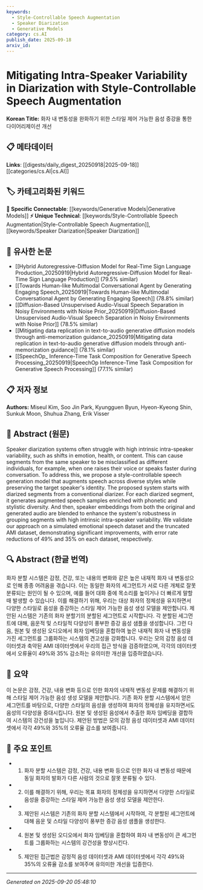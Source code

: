 ```yaml
---
keywords:
  - Style-Controllable Speech Augmentation
  - Speaker Diarization
  - Generative Models
category: cs.AI
publish_date: 2025-09-18
arxiv_id:
---
```


<!-- KEYWORD_LINKING_METADATA:
{
  "processed_timestamp": "2025-09-22 22:19:24.150633",
  "vocabulary_version": "1.0",
  "selected_keywords": [
    "Style-Controllable Speech Augmentation",
    "Speaker Diarization",
    "Generative Models"
  ],
  "rejected_keywords": [
    "Speech Recognition"
  ],
  "similarity_scores": {
    "Style-Controllable Speech Augmentation": 0.85,
    "Speaker Diarization": 0.8,
    "Generative Models": 0.78
  },
  "extraction_method": "AI_prompt_based",
  "budget_applied": true
}
-->

# Mitigating Intra-Speaker Variability in Diarization with Style-Controllable Speech Augmentation

**Korean Title:** 화자 내 변동성을 완화하기 위한 스타일 제어 가능한 음성 증강을 통한 다이어리제이션 개선

## 📋 메타데이터

**Links**: [[digests/daily_digest_20250918|2025-09-18]]        [[categories/cs.AI|cs.AI]]

## 🏷️ 카테고리화된 키워드
**🔗 Specific Connectable**: [[keywords/Generative Models|Generative Models]]
**⚡ Unique Technical**: [[keywords/Style-Controllable Speech Augmentation|Style-Controllable Speech Augmentation]], [[keywords/Speaker Diarization|Speaker Diarization]]

## 🔗 유사한 논문
- [[Hybrid Autoregressive-Diffusion Model for Real-Time Sign Language Production_20250919|Hybrid Autoregressive-Diffusion Model for Real-Time Sign Language Production]] (79.5% similar)
- [[Towards Human-like Multimodal Conversational Agent by Generating Engaging Speech_20250919|Towards Human-like Multimodal Conversational Agent by Generating Engaging Speech]] (78.8% similar)
- [[Diffusion-Based Unsupervised Audio-Visual Speech Separation in Noisy Environments with Noise Prior_20250919|Diffusion-Based Unsupervised Audio-Visual Speech Separation in Noisy Environments with Noise Prior]] (78.5% similar)
- [[Mitigating data replication in text-to-audio generative diffusion models through anti-memorization guidance_20250919|Mitigating data replication in text-to-audio generative diffusion models through anti-memorization guidance]] (78.1% similar)
- [[SpeechOp_ Inference-Time Task Composition for Generative Speech Processing_20250919|SpeechOp Inference-Time Task Composition for Generative Speech Processing]] (77.1% similar)

## 📋 저자 정보

**Authors:** Miseul Kim, Soo Jin Park, Kyungguen Byun, Hyeon-Kyeong Shin, Sunkuk Moon, Shuhua Zhang, Erik Visser

## 📄 Abstract (원문)

Speaker diarization systems often struggle with high intrinsic intra-speaker
variability, such as shifts in emotion, health, or content. This can cause
segments from the same speaker to be misclassified as different individuals,
for example, when one raises their voice or speaks faster during conversation.
To address this, we propose a style-controllable speech generation model that
augments speech across diverse styles while preserving the target speaker's
identity. The proposed system starts with diarized segments from a conventional
diarizer. For each diarized segment, it generates augmented speech samples
enriched with phonetic and stylistic diversity. And then, speaker embeddings
from both the original and generated audio are blended to enhance the system's
robustness in grouping segments with high intrinsic intra-speaker variability.
We validate our approach on a simulated emotional speech dataset and the
truncated AMI dataset, demonstrating significant improvements, with error rate
reductions of 49% and 35% on each dataset, respectively.

## 🔍 Abstract (한글 번역)

화자 분할 시스템은 감정, 건강, 또는 내용의 변화와 같은 높은 내재적 화자 내 변동성으로 인해 종종 어려움을 겪습니다. 이는 동일한 화자의 세그먼트가 서로 다른 개체로 잘못 분류되는 원인이 될 수 있으며, 예를 들어 대화 중에 목소리를 높이거나 더 빠르게 말할 때 발생할 수 있습니다. 이를 해결하기 위해, 우리는 대상 화자의 정체성을 유지하면서 다양한 스타일로 음성을 증강하는 스타일 제어 가능한 음성 생성 모델을 제안합니다. 제안된 시스템은 기존의 화자 분할기의 분할된 세그먼트로 시작합니다. 각 분할된 세그먼트에 대해, 음운적 및 스타일적 다양성이 풍부한 증강 음성 샘플을 생성합니다. 그런 다음, 원본 및 생성된 오디오에서 화자 임베딩을 혼합하여 높은 내재적 화자 내 변동성을 가진 세그먼트를 그룹화하는 시스템의 견고성을 강화합니다. 우리는 모의 감정 음성 데이터셋과 축약된 AMI 데이터셋에서 우리의 접근 방식을 검증하였으며, 각각의 데이터셋에서 오류율이 49%와 35% 감소하는 유의미한 개선을 입증하였습니다.

## 📝 요약

이 논문은 감정, 건강, 내용 변화 등으로 인한 화자의 내재적 변동성 문제를 해결하기 위해 스타일 제어 가능한 음성 생성 모델을 제안합니다. 기존 화자 분할 시스템에서 얻은 세그먼트를 바탕으로, 다양한 스타일의 음성을 생성하여 화자의 정체성을 유지하면서도 음성의 다양성을 증대시킵니다. 원본 및 생성된 음성에서 추출한 화자 임베딩을 결합하여 시스템의 강건성을 높입니다. 제안된 방법은 모의 감정 음성 데이터셋과 AMI 데이터셋에서 각각 49%와 35%의 오류율 감소를 보여줍니다.

## 🎯 주요 포인트

- 1. 화자 분할 시스템은 감정, 건강, 내용 변화 등으로 인한 화자 내 변동성 때문에 동일 화자의 발화가 다른 사람의 것으로 잘못 분류될 수 있다.

- 2. 이를 해결하기 위해, 우리는 목표 화자의 정체성을 유지하면서 다양한 스타일로 음성을 증강하는 스타일 제어 가능한 음성 생성 모델을 제안한다.

- 3. 제안된 시스템은 기존의 화자 분할 시스템에서 시작하여, 각 분할된 세그먼트에 대해 음운 및 스타일 다양성이 풍부한 증강 음성 샘플을 생성한다.

- 4. 원본 및 생성된 오디오에서 화자 임베딩을 혼합하여 화자 내 변동성이 큰 세그먼트를 그룹화하는 시스템의 강건성을 향상시킨다.

- 5. 제안된 접근법은 감정적 음성 데이터셋과 AMI 데이터셋에서 각각 49%와 35%의 오류율 감소를 보여주며 유의미한 개선을 입증한다.

---

*Generated on 2025-09-20 05:48:10*